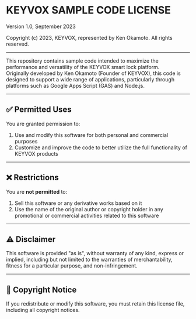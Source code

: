 # KEYVOX SAMPLE CODE LICENSE  
Version 1.0, September 2023  

Copyright (c) 2023, KEYVOX, represented by Ken Okamoto. All rights reserved.

---

This repository contains sample code intended to maximize the performance and versatility of the KEYVOX smart lock platform.  
Originally developed by Ken Okamoto (Founder of KEYVOX), this code is designed to support a wide range of applications, particularly through platforms such as Google Apps Script (GAS) and Node.js.

---

## ✅ Permitted Uses

You are granted permission to:

1. Use and modify this software for both personal and commercial purposes  
2. Customize and improve the code to better utilize the full functionality of KEYVOX products  

---

## ❌ Restrictions

You are **not permitted** to:

1. Sell this software or any derivative works based on it  
2. Use the name of the original author or copyright holder in any promotional or commercial activities related to this software  

---

## ⚠️ Disclaimer

This software is provided "as is", without warranty of any kind, express or implied, including but not limited to the warranties of merchantability, fitness for a particular purpose, and non-infringement.

---

## 📝 Copyright Notice

If you redistribute or modify this software, you must retain this license file, including all copyright notices.
